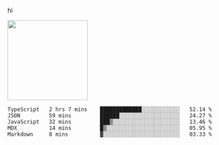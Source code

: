 hi

<img height="180em" src="https://github-readme-stats.vercel.app/api?username=AProductiveNerd&show_icons=true&hide_border=true&&count_private=true&include_all_commits=true" />

<!--START_SECTION:waka-->
```text
TypeScript   2 hrs 7 mins    █████████████░░░░░░░░░░░░   52.14 % 
JSON         59 mins         ██████░░░░░░░░░░░░░░░░░░░   24.27 % 
JavaScript   32 mins         ███▒░░░░░░░░░░░░░░░░░░░░░   13.46 % 
MDX          14 mins         █▒░░░░░░░░░░░░░░░░░░░░░░░   05.95 % 
Markdown     8 mins          ▓░░░░░░░░░░░░░░░░░░░░░░░░   03.33 % 
```
<!--END_SECTION:waka-->
